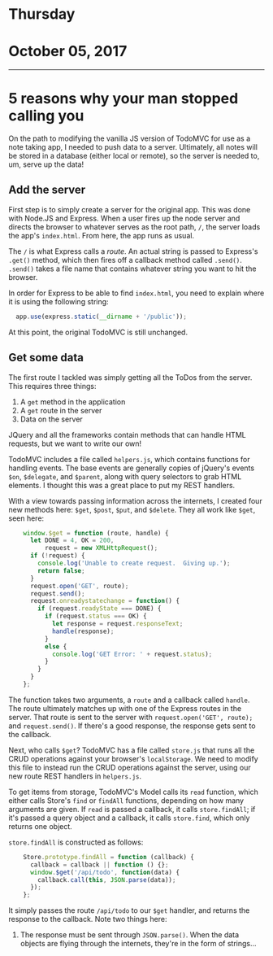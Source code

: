 # Thursday
# October 05, 2017
------------------

5 reasons why your man stopped calling you
==========================================

On the path to modifying the vanilla JS version of TodoMVC for use as
a note taking app, I needed to push data to a server.  Ultimately, all
notes will be stored in a database (either local or remote), so the
server is needed to, um, serve up the data!

## Add the server

First step is to simply create a server for the original app.  This
was done with Node.JS and Express.  When a user fires up the node
server and directs the browser to whatever serves as the root path,
`/`, the server loads the app's `index.html`.  From here, the app runs
as usual.

The `/` is what Express calls a *route*.  An actual string is passed
to Express's `.get()` method, which then fires off a callback method
called `.send()`.  `.send()` takes a file name that contains whatever
string you want to hit the browser.

In order for Express to be able to find `index.html`, you need to
explain where it is using the following string:

```JAVASCRIPT
  app.use(express.static(__dirname + '/public'));
```

At this point, the original TodoMVC is still unchanged.

## Get some data

The first route I tackled was simply getting all the ToDos from the
server.  This requires three things:

1. A `get` method in the application
2. A `get` route in the server
3. Data on the server

JQuery and all the frameworks contain methods that can handle HTML
requests, but we want to write our own!

TodoMVC includes a file called `helpers.js`, which contains functions
for handling events.  The base events are generally copies of jQuery's
events `$on`, `$delegate`, and `$parent`, along with query selectors
to grab HTML elements.  I thought this was a great place to put my
REST handlers.

With a view towards passing information across the internets, I
created four new methods here:  `$get`, `$post`, `$put`, and
`$delete`.  They all work like `$get`, seen here:

```JAVASCRIPT
    window.$get = function (route, handle) {
      let DONE = 4, OK = 200,
          request = new XMLHttpRequest();
      if (!request) {
        console.log('Unable to create request.  Giving up.');
        return false;
      }
      request.open('GET', route);
      request.send();
      request.onreadystatechange = function() {
        if (request.readyState === DONE) {
          if (request.status === OK) {
            let response = request.responseText;
            handle(response);
          }
          else {
            console.log('GET Error: ' + request.status);
          }
        }
      }
    };
```

The function takes two arguments, a `route` and a callback called `handle`.  The
route ultimately matches up with one of the Express routes in the server.  That
route is sent to the server with `request.open('GET', route);` and
`request.send()`.  If there's a good response, the response gets sent to the
callback.

Next, who calls `$get`?  TodoMVC has a file called `store.js` that runs all the
CRUD operations against your browser's `localStorage`.  We need to modify this
file to instead run the CRUD operations against the server, using our new route
REST handlers in `helpers.js`.

To get items from storage, TodoMVC's Model calls its `read` function, which
either calls Store's `find` or `findAll` functions, depending on how many
arguments are given.  If `read` is passed a callback, it calls `store.findAll`;
if it's passed a query object and a callback, it calls `store.find`, which only
returns one object.

`store.findAll` is constructed as follows:

```JAVASCRIPT
    Store.prototype.findAll = function (callback) {
      callback = callback || function () {};
      window.$get('/api/todo', function(data) {
        callback.call(this, JSON.parse(data));
      });
    };
```
It simply passes the route `/api/todo` to our `$get` handler, and returns the
response to the callback.  Note two things here:

1. The response must be sent through `JSON.parse()`.  When the data objects are
   flying through the internets, they're in the form of strings...
